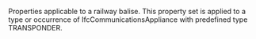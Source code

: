 Properties  applicable to a railway balise. This property set is applied to a type or occurrence of IfcCommunicationsAppliance with predefined type TRANSPONDER.